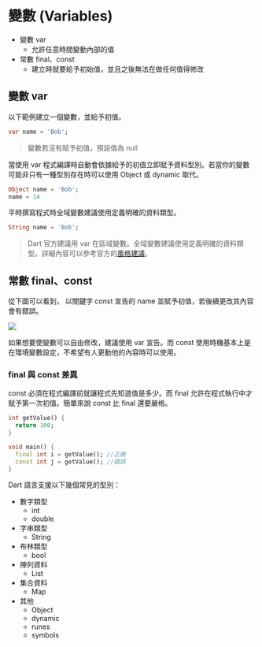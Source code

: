 # 變數 (Variables)

- 變數 var
  - 允許任意時間變動內部的值
- 常數 final、const
  - 建立時就要給予初始值，並且之後無法在做任何值得修改
## 變數 var
以下範例建立一個變數，並給予初值。

```dart
var name = 'Bob';
```

> 變數若沒有賦予初值，預設值為 null

當使用 var 程式編譯時自動會依據給予的初值立即賦予資料型別。若當你的變數可能非只有一種型別存在時可以使用 Object 或 dynamic 取代。

```dart
Object name = 'Bob';
name = 14
```

平時撰寫程式時全域變數建議使用定義明確的資料類型。

```dart
String name = 'Bob';
```

> Dart 官方建議用 var 在區域變數。全域變數建議使用定義明確的資料類型。詳細內容可以參考官方的[風格建議](https://dart.dev/guides/language/effective-dart/design#types)。

## 常數 final、const
從下圖可以看到， 以關鍵字 const 宣告的 name 並賦予初值，若後續更改其內容會有錯誤。

![](https://i.imgur.com/sgOrqMS.png)

如果想要使變數可以自由修改，建議使用 var 宣告。而 const 使用時機基本上是在環境變數設定，不希望有人更動他的內容時可以使用。

### final 與 const 差異
const 必須在程式編譯前就讓程式先知道值是多少。而 final 允許在程式執行中才賦予第一次初值。簡單來說 const 比 final 還要嚴格。

```dart
int getValue() {
  return 100;
}

void main() {
  final int i = getValue(); //正確
  const int j = getValue(); //錯誤
}
```


Dart 語言支援以下幾個常見的型別：
- 數字類型
  - int
  - double
- 字串類型
  - String
- 布林類型
  - bool
- 陣列資料
  - List
- 集合資料
  - Map
- 其他
  - Object
  - dynamic
  - runes
  - symbols
